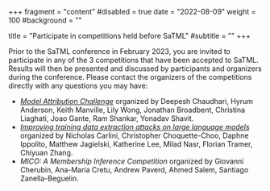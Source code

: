 +++
fragment = "content"
#disabled = true
date = "2022-08-09"
weight = 100
#background = ""

title = "Participate in competitions held before SaTML"
#subtitle = ""
+++

Prior to the SaTML conference in February 2023, you are invited to participate in any of the 3 competitions that have been accepted to SaTML. Results will then be presented and discussed by participants and organizers during the conference. Please contact the organizers of the competitions directly with any questions you may have: 
* [*Model Attribution Challenge*](http://mlmac.io) organized by Deepesh Chaudhari, Hyrum Anderson, Keith Manville, Lily Wong, Jonathan Broadbent, Christina Liaghati, Joao Gante, Ram Shankar, Yonadav Shavit.
* [*Improving training data extraction attacks on large language models*](https://github.com/google-research/lm-extraction-benchmark) organized by Nicholas Carlini, Christopher Choquette-Choo, Daphne Ippolito, Matthew Jagielski, Katherine Lee, Milad Nasr, Florian Tramer, Chiyuan Zhang.
* *MICO: A Membership Inference Competition* organized by Giovanni Cherubin, Ana-Maria Cretu, Andrew Paverd,  Ahmed Salem, Santiago Zanella-Beguelin.
